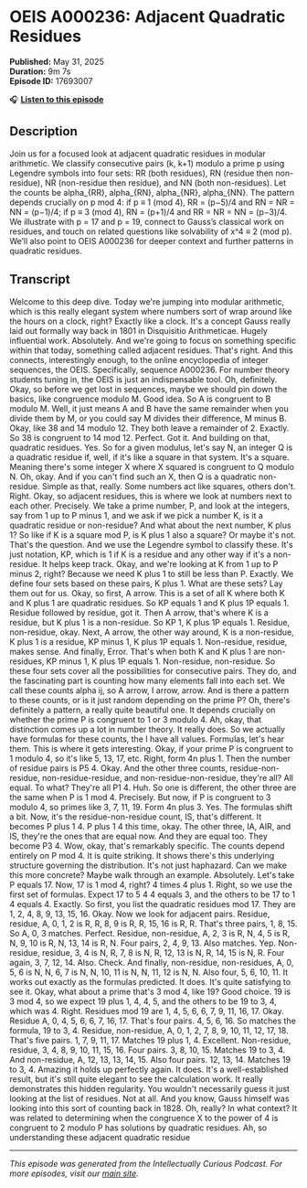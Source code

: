 # OEIS A000236: Adjacent Quadratic Residues

**Published:** May 31, 2025  
**Duration:** 9m 7s  
**Episode ID:** 17693007

🎧 **[Listen to this episode](https://intellectuallycurious.buzzsprout.com/2529712/episodes/17693007-oeis-a000236-adjacent-quadratic-residues)**

## Description

Join us for a focused look at adjacent quadratic residues in modular arithmetic. We classify consecutive pairs (k, k+1) modulo a prime p using Legendre symbols into four sets: RR (both residues), RN (residue then non-residue), NR (non-residue then residue), and NN (both non-residues). Let the counts be alpha_{RR}, alpha_{RN}, alpha_{NR}, alpha_{NN}. The pattern depends crucially on p mod 4: if p ≡ 1 (mod 4), RR = (p−5)/4 and RN = NR = NN = (p−1)/4; if p ≡ 3 (mod 4), RN = (p+1)/4 and RR = NR = NN = (p−3)/4. We illustrate with p = 17 and p = 19, connect to Gauss’s classical work on residues, and touch on related questions like solvability of x^4 ≡ 2 (mod p). We’ll also point to OEIS A000236 for deeper context and further patterns in quadratic residues.

## Transcript

Welcome to this deep dive. Today we're jumping into modular arithmetic, which is this really elegant system where numbers sort of wrap around like the hours on a clock, right? Exactly like a clock. It's a concept Gauss really laid out formally way back in 1801 in Disquisitio Arithmeticae. Hugely influential work. Absolutely. And we're going to focus on something specific within that today, something called adjacent residues. That's right. And this connects, interestingly enough, to the online encyclopedia of integer sequences, the OEIS. Specifically, sequence A000236. For number theory students tuning in, the OEIS is just an indispensable tool. Oh, definitely. Okay, so before we get lost in sequences, maybe we should pin down the basics, like congruence modulo M. Good idea. So A is congruent to B modulo M. Well, it just means A and B have the same remainder when you divide them by M, or you could say M divides their difference, M minus B. Okay, like 38 and 14 modulo 12. They both leave a remainder of 2. Exactly. So 38 is congruent to 14 mod 12. Perfect. Got it. And building on that, quadratic residues. Yes. So for a given modulus, let's say N, an integer Q is a quadratic residue if, well, if it's like a square in that system. It's a square. Meaning there's some integer X where X squared is congruent to Q modulo N. Oh, okay. And if you can't find such an X, then Q is a quadratic non-residue. Simple as that, really. Some numbers act like squares, others don't. Right. Okay, so adjacent residues, this is where we look at numbers next to each other. Precisely. We take a prime number, P, and look at the integers, say from 1 up to P minus 1, and we ask if we pick a number K, is it a quadratic residue or non-residue? And what about the next number, K plus 1? So like if K is a square mod P, is K plus 1 also a square? Or maybe it's not. That's the question. And we use the Legendre symbol to classify these. It's just notation, KP, which is 1 if K is a residue and any other way if it's a non-residue. It helps keep track. Okay, and we're looking at K from 1 up to P minus 2, right? Because we need K plus 1 to still be less than P. Exactly. We define four sets based on these pairs, K plus 1. What are these sets? Lay them out for us. Okay, so first, A arrow. This is a set of all K where both K and K plus 1 are quadratic residues. So KP equals 1 and K plus 1P equals 1. Residue followed by residue, got it. Then A arrow, that's where K is a residue, but K plus 1 is a non-residue. So KP 1, K plus 1P equals 1. Residue, non-residue, okay. Next, A arrow, the other way around, K is a non-residue, K plus 1 is a residue, KP minus 1, K plus 1P equals 1. Non-residue, residue, makes sense. And finally, Error. That's when both K and K plus 1 are non-residues, KP minus 1, K plus 1P equals 1. Non-residue, non-residue. So these four sets cover all the possibilities for consecutive pairs. They do, and the fascinating part is counting how many elements fall into each set. We call these counts alpha ij, so A arrow, I arrow, arrow. And is there a pattern to these counts, or is it just random depending on the prime P? Oh, there's definitely a pattern, a really quite beautiful one. It depends crucially on whether the prime P is congruent to 1 or 3 modulo 4. Ah, okay, that distinction comes up a lot in number theory. It really does. So we actually have formulas for these counts, the I have all values. Formulas, let's hear them. This is where it gets interesting. Okay, if your prime P is congruent to 1 modulo 4, so it's like 5, 13, 17, etc. Right, form 4n plus 1. Then the number of residue pairs is P5 4. Okay. And the other three counts, residue-non-residue, non-residue-residue, and non-residue-non-residue, they're all? All equal. To what? They're all P1 4. Huh. So one is different, the other three are the same when P is 1 mod 4. Precisely. But now, if P is congruent to 3 modulo 4, so primes like 3, 7, 11, 19. Form 4n plus 3. Yes. The formulas shift a bit. Now, it's the residue-non-residue count, IS, that's different. It becomes P plus 1 4. P plus 1 4 this time, okay. The other three, IA, AIR, and IS, they're the ones that are equal now. And they are equal too. They become P3 4. Wow, okay, that's remarkably specific. The counts depend entirely on P mod 4. It is quite striking. It shows there's this underlying structure governing the distribution. It's not just haphazard. Can we make this more concrete? Maybe walk through an example. Absolutely. Let's take P equals 17. Now, 17 is 1 mod 4, right? 4 times 4 plus 1. Right, so we use the first set of formulas. Expect 17 to 5 4 4 equals 3, and the others to be 17 to 1 4 equals 4. Exactly. So first, you list the quadratic residues mod 17. They are 1, 2, 4, 8, 9, 13, 15, 16. Okay. Now we look for adjacent pairs. Residue, residue, A, 0, 1, 2 is R, R, 8, 9 is R, R, 15, 16 is R, R. That's three pairs, 1, 8, 15. So A, 0, 3 matches. Perfect. Residue, non-residue, A, 2, 3 is R, N, 4, 5 is R, N, 9, 10 is R, N, 13, 14 is R, N. Four pairs, 2, 4, 9, 13. Also matches. Yep. Non-residue, residue, 3, 4 is N, R, 7, 8 is N, R, 12, 13 is N, R, 14, 15 is N, R. Four again, 3, 7, 12, 14. Also. Check. And finally, non-residue, non-residues, A, 0, 5, 6 is N, N, 6, 7 is N, N, 10, 11 is N, N, 11, 12 is N, N. Also four, 5, 6, 10, 11. It works out exactly as the formulas predicted. It does. It's quite satisfying to see it. Okay, what about a prime that's 3 mod 4, like 19? Good choice. 19 is 3 mod 4, so we expect 19 plus 1, 4, 4, 5, and the others to be 19 to 3, 4, which was 4. Right. Residues mod 19 are 1, 4, 5, 6, 6, 7, 9, 11, 16, 17. Okay. Residue A, 0, 4, 5, 6, 6, 7, 16, 17. That's four pairs. 4, 5, 6, 16. So matches the formula, 19 to 3, 4. Residue, non-residue, A, 0, 1, 2, 7, 8, 9, 10, 11, 12, 17, 18. That's five pairs. 1, 7, 9, 11, 17. Matches 19 plus 1, 4. Excellent. Non-residue, residue, 3, 4, 8, 9, 10, 11, 15, 16. Four pairs. 3, 8, 10, 15. Matches 19 to 3, 4. And non-residue, A, 12, 13, 13, 14, 15. Also four pairs. 12, 13, 14. Matches 19 to 3, 4. Amazing it holds up perfectly again. It does. It's a well-established result, but it's still quite elegant to see the calculation work. It really demonstrates this hidden regularity. You wouldn't necessarily guess it just looking at the list of residues. Not at all. And you know, Gauss himself was looking into this sort of counting back in 1828. Oh, really? In what context? It was related to determining when the congruence X to the power of 4 is congruent to 2 modulo P has solutions by quadratic residues. Ah, so understanding these adjacent quadratic residue

---
*This episode was generated from the Intellectually Curious Podcast. For more episodes, visit our [main site](https://intellectuallycurious.buzzsprout.com).*
